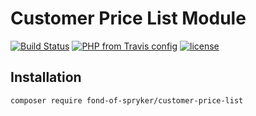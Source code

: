 # Customer Price List Module
[![Build Status](https://travis-ci.org/fond-of/spryker-customer-price-list.svg?branch=master)](https://travis-ci.org/fond-of/spryker-customer-price-list)
[![PHP from Travis config](https://img.shields.io/travis/php-v/symfony/symfony.svg)](https://php.net/)
[![license](https://img.shields.io/github/license/mashape/apistatus.svg)](https://packagist.org/packages/fond-of-spryker/customer-price-list)

## Installation

```
composer require fond-of-spryker/customer-price-list
```
